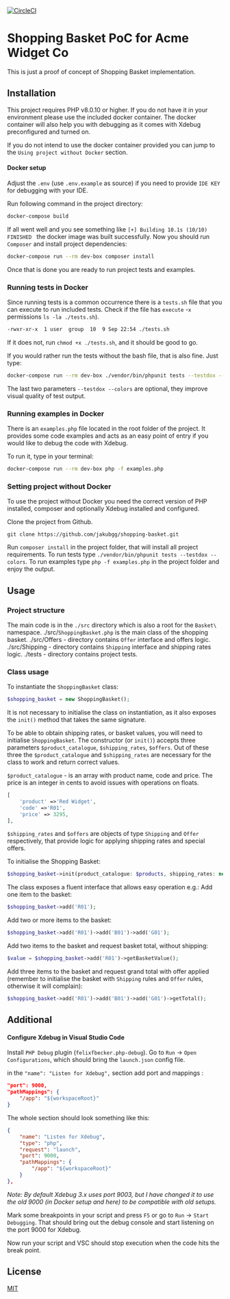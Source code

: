 [![CircleCI](https://circleci.com/gh/jakubgg/shopping-basket/tree/main.svg?style=shield)](https://circleci.com/gh/jakubgg/shopping-basket/tree/main)

# Shopping Basket PoC for Acme Widget Co

This is just a proof of concept of Shopping Basket implementation. 

## Installation

This project requires PHP v8.0.10 or higher. 
If you do not have it in your environment please use the included docker container.
The docker container will also help you with debugging as it comes with Xdebug preconfigured and turned on.

If you do not intend to use the docker container provided you can jump to the `Using project without Docker` section.

#### Docker setup
Adjust the `.env` (use `.env.example` as source) if you need to provide `IDE KEY` for debugging with your IDE.

Run following command in the project directory:

```bash
docker-compose build
```

If all went well and you see something like `[+] Building 10.1s (10/10) FINISHED ` the docker image was built successfully.
Now you should run `Composer` and install project dependencies:

```bash
docker-compose run --rm dev-box composer install
```

Once that is done you are ready to run project tests and examples. 

### Running tests in Docker
Since running tests is a common occurrence there is a `tests.sh` file that you can execute to run included tests.
Check if the file has `execute` -`x` permissions `ls -la ./tests.sh`). 

```bash
-rwxr-xr-x  1 user  group  10  9 Sep 22:54 ./tests.sh
```
If it does not, run `chmod +x ./tests.sh`, and it should be good to go. 

If you would rather run the tests without the bash file, that is also fine. Just type:

```bash
docker-compose run --rm dev-box ./vendor/bin/phpunit tests --testdox --colors
```
The last two parameters `--testdox --colors` are optional, they improve visual quality of test output.

### Running examples in Docker
There is an `examples.php` file located in the root folder of the project. 
It provides some code examples and acts as an easy point of entry if you would like to debug the code with Xdebug. 

To run it, type in your terminal:
```bash
docker-compose run --rm dev-box php -f examples.php
```

### Setting project without Docker
To use the project without Docker you need the correct version of PHP installed, composer and optionally Xdebug installed and configured. 

Clone the project from Github. 
```
git clone https://github.com/jakubgg/shopping-basket.git
```

Run `composer install` in the project folder,  that will install all project requirements. 
To run tests type `./vendor/bin/phpunit tests --testdox --colors`.
To run examples type `php -f examples.php` in the project folder and enjoy the output.


## Usage

### Project structure
The main code is in the `./src` directory which is also a root for the `Basket\` namespace.
./src/`ShoppingBasket.php` is the main class of the shopping basket. 
./src/Offers - directory contains `Offer` interface and offers logic. 
./src/Shipping - directory contains `Shipping` interface and shipping rates logic.
./tests - directory contains project tests. 

### Class usage
To instantiate the `ShoppingBasket` class:
```php
$shopping_basket = new ShoppingBasket();
```
It is not necessary to initialise the class on instantiation, as it also exposes the `init()` method that takes the same signature. 

To be able to obtain shipping rates, or basket values, you will need to initialise `ShoppingBasket`.
The constructor (or `init()`) accepts three parameters `$product_catalogue`, `$shipping_rates`, `$offers`. 
Out of these three the `$product_catalogue` and `$shipping_rates` are necessary for the class to work and return correct values.

`$product_catalogue` - is an array with product name, code and price. The price is an integer in cents to avoid issues with operations on floats. 
```php
[
    'product' =>'Red Widget',
    'code' =>'R01',
    'price' => 3295,
],
```
`$shipping_rates` and `$offers` are objects of type `Shipping` and `Offer` respectively, that provide logic for applying shipping rates and special offers. 

To initialise the Shopping Basket:
```php
$shopping_basket->init(product_catalogue: $products, shipping_rates: new StandardShipping(), offers: new RedOffer());
```

The class exposes a fluent interface that allows easy operation e.g.:
Add one item to the basket:
```php
$shopping_basket->add('R01');
```

Add two or more items to the basket:
```php
$shopping_basket->add('R01')->add('B01')->add('G01');
```

Add two items to the basket and request basket total, without shipping:
```php
$value = $shopping_basket->add('R01')->getBasketValue();
```

Add three items to the basket and request grand total with offer applied (remember to initialise the basket with `Shipping` rules and `Offer` rules, otherwise it will complain):
```php
$shopping_basket->add('R01')->add('B01')->add('G01')->getTotal();
```


## Additional

#### Configure Xdebug in Visual Studio Code 
Install `PHP Debug` plugin (`felixfbecker.php-debug`).
Go to `Run` -> `Open Configurations`, which should bring the `launch.json` config file.

in the `"name": "Listen for Xdebug",` section add port and mappings : 

```json
"port": 9000,
"pathMappings": {
    "/app": "${workspaceRoot}"
}
```

The whole section should look something like this:

```json
{
    "name": "Listen for Xdebug",
    "type": "php",
    "request": "launch",
    "port": 9000,
    "pathMappings": {
        "/app": "${workspaceRoot}"
    }
},
```

_Note: By default Xdebug 3.x uses port 9003, but I have changed it to use the old 9000 (in Docker setup and here) to be compatible with old setups._

Mark some breakpoints in your script and press `F5` or go to `Run` -> `Start Debugging`. That should bring out the debug console and start listening on the port 9000 for Xdebug. 

Now run your script and VSC should stop execution when the code hits the break point. 


## License
[MIT](https://choosealicense.com/licenses/mit/)